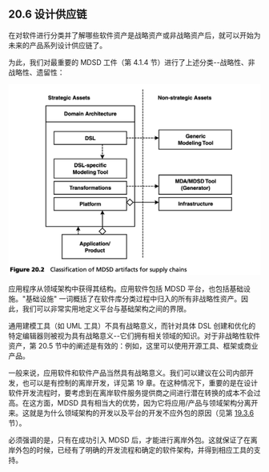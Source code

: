 ## 20.6 设计供应链
在对软件进行分类并了解哪些软件资产是战略资产或非战略资产后，就可以开始为未来的产品系列设计供应链了。

为此，我们对最重要的 MDSD 工件（第 4.1.4 节）进行了上述分类--战略性、非战略性、遗留性：

![Figure 20.2](../img/f20.2.png)

应用程序从领域架构中获得其结构。应用软件包括 MDSD 平台，也包括基础设施。"基础设施" 一词概括了在软件库分类过程中归入的所有非战略性资产。因此，我们可以非常实用地定义平台与基础架构之间的界限。

通用建模工具（如 UML 工具）不具有战略意义，而针对具体 DSL 创建和优化的特定编辑器则被视为具有战略意义--它们拥有相关领域的知识。对于非战略性软件资产，第 20.5 节中的阐述是有效的：例如，这里可以使用开源工具、框架或商业产品。

一般来说，应用软件和软件产品当然具有战略意义。我们可以建议在公司内部开发，也可以是有控制的离岸开发，详见第 19 章。在这种情况下，重要的是在设计软件开发流程时，要考虑到在离岸软件服务提供商之间进行潜在转换的成本不会过高。在这方面，MDSD 具有相当大的优势，因为它将应用/产品与领域架构分离开来。这就是为什么领域架构的开发以及平台的开发不应外包的原因（见第 [19.3.6](../ch19/3.md#1936-受控离岸外包) 节）。

必须强调的是，只有在成功引入 MDSD 后，才能进行离岸外包。这就保证了在离岸外包的时候，已经有了明确的开发流程和确定的软件架构，并得到相应工具的支持。
